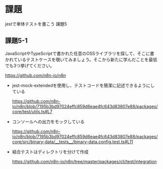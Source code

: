 # 課題
jestで単体テストを書こう 課題5

## 課題5-1
JavaScriptやTypeScriptで書かれた任意のOSSライブラリを探して、そこに書かれているテストケースを覗いてみましょう。そこから新たに学んだことを最低でも3つ挙げてください。

https://github.com/n8n-io/n8n

- jest-mock-extendedを使用し、テストコードを簡潔に記述できるようにしている

    https://github.com/n8n-io/n8n/blob/7195b3bd97024effc859d6eae4fc643d83807e88/packages/core/test/utils.ts#L7
- コンソールへの出力をモックしている

    https://github.com/n8n-io/n8n/blob/7195b3bd97024effc859d6eae4fc643d83807e88/packages/core/src/binary-data/__tests__/binary-data.config.test.ts#L11
- 結合テストはディレクトリを分けて作成

    https://github.com/n8n-io/n8n/tree/master/packages/cli/test/integration